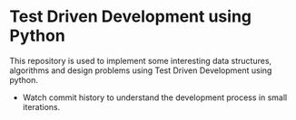 # Test Driven Development using Python

This repository is used to implement some interesting data structures, algorithms and design problems using Test Driven Development
using python.
- Watch commit history to understand the development process in small iterations.

